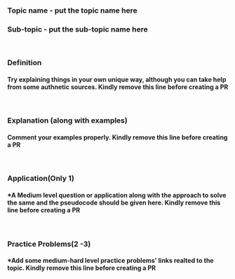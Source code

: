 ### Topic name - put the topic name here
 
### Sub-topic - put the sub-topic name here

<br>

### Definition
#### Try explaining things in your own unique way, although you can take help from some authnetic sources. Kindly remove this line before creating a PR

<br>

### Explanation (along with examples)
#### Comment your examples properly. Kindly remove this line before creating a PR
<br>

### Application(Only 1)
#### *A Medium level question or application along with the approach to solve the same and the pseudocode should be given here. Kindly remove this line before creating a PR

<br>

### Practice Problems(2 -3)
#### *Add some medium-hard level practice problems' links realted to the topic. Kindly remove this line before creating a PR

<br>
